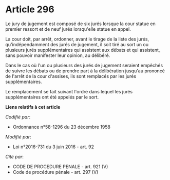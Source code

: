 # Article 296

Le jury de jugement est composé de six jurés lorsque la cour statue en premier ressort et de neuf jurés lorsqu'elle statue en
appel. 

La cour doit, par arrêt, ordonner, avant le tirage de la liste des jurés, qu'indépendamment des jurés de jugement, il soit
tiré au sort un ou plusieurs jurés supplémentaires qui assistent aux débats et qui assistent, sans pouvoir manifester leur
opinion, au délibéré.

Dans le cas où l'un ou plusieurs des jurés de jugement seraient empêchés de suivre les débats ou de prendre part à la
délibération  jusqu'au prononcé de l'arrêt de la cour d'assises, ils sont remplacés par les jurés supplémentaires.

Le remplacement se fait suivant l'ordre dans lequel les jurés supplémentaires ont été appelés par le sort.

**Liens relatifs à cet article**

_Codifié par_:

  - Ordonnance n°58-1296 du 23 décembre 1958

_Modifié par_:

  - Loi n°2016-731 du 3 juin 2016 - art. 92

_Cité par_:

  - CODE DE PROCEDURE PENALE - art. 921 (V)
  - Code de procédure pénale - art. 297 (V)
